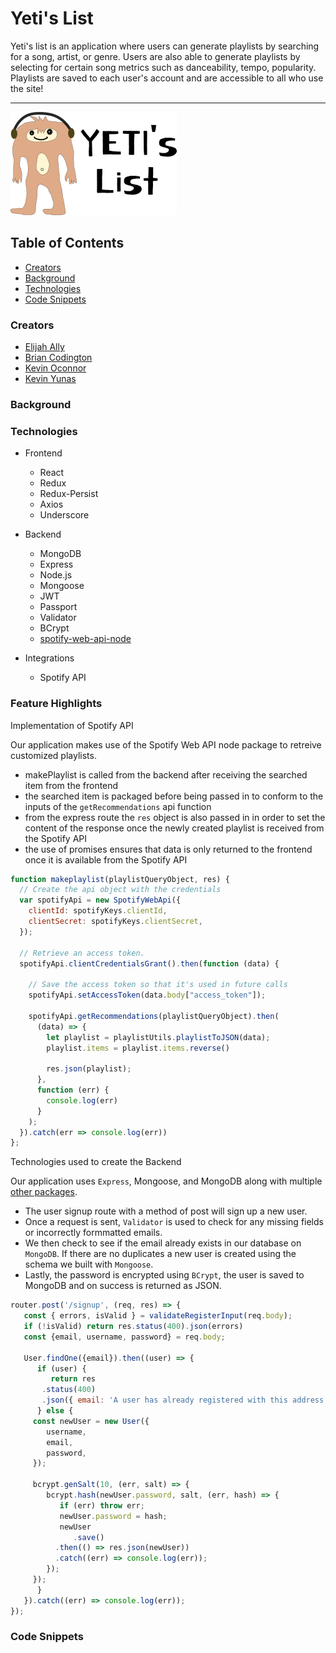 # Yeti's List
Yeti's list is an application where users can generate playlists by searching for a song, artist, or genre. Users are also able to generate playlists by selecting for certain song metrics such as danceability, tempo, popularity. Playlists are saved to each user's account and are accessible to all who use the site!
***

![Screenshot](./images/YetiLogo.png)

## Table of Contents

* [Creators](#creators)
* [Background](#background)
* [Technologies](#technologies)
* [Code Snippets](#code-snippets)

### Creators

* [Elijah Ally](https://www.linkedin.com/in/elijah-ally-123ea/)
* [Brian Codington](https://www.linkedin.com/in/brian-codington-8322a8216/)
* [Kevin Oconnor](https://yetis-list.herokuapp.com/placeholder)
* [Kevin Yunas](https://www.linkedin.com/in/kevin-yunas-987325183/)

### Background

### Technologies

* Frontend
  * React
  * Redux
  * Redux-Persist
  * Axios
  * Underscore

* Backend
  * MongoDB
  * Express
  * Node.js
  * Mongoose
  * JWT
  * Passport
  * Validator
  * BCrypt
  * [spotify-web-api-node](https://github.com/thelinmichael/spotify-web-api-node)

* Integrations
  * Spotify API

### Feature Highlights

Implementation of Spotify API 

Our application makes use of the Spotify Web API node package to retreive customized playlists.

* makePlaylist is called from the backend after receiving the searched item from the frontend
* the searched item is packaged before being passed in to conform to the inputs of the `getRecommendations` api function
* from the express route the `res` object is also passed in in order to set the content of the response once the newly created playlist is received from the Spotify API
* the use of promises ensures that data is only returned to the frontend once it is available from the Spotify API

```js
function makeplaylist(playlistQueryObject, res) {
  // Create the api object with the credentials
  var spotifyApi = new SpotifyWebApi({
    clientId: spotifyKeys.clientId,
    clientSecret: spotifyKeys.clientSecret,
  });

  // Retrieve an access token.
  spotifyApi.clientCredentialsGrant().then(function (data) {

    // Save the access token so that it's used in future calls
    spotifyApi.setAccessToken(data.body["access_token"]);

    spotifyApi.getRecommendations(playlistQueryObject).then(
      (data) => {
        let playlist = playlistUtils.playlistToJSON(data);
        playlist.items = playlist.items.reverse()

        res.json(playlist);
      },
      function (err) {
        console.log(err)
      }
    );
  }).catch(err => console.log(err))
};

```

Technologies used to create the Backend

Our application uses `Express`, Mongoose, and MongoDB along with multiple [other packages](#technologies).

* The user signup route with a method of post will sign up a new user. 
* Once a request is sent, `Validator` is used to check for any missing fields or incorrectly formmatted emails. 
* We then check to see if the email already exists in our database on `MongoDB`. If there are no duplicates a new user is created using the schema we built with `Mongoose`. 
* Lastly, the password is encrypted using `BCrypt`, the user is saved to MongoDB and on success is returned as JSON.

```js
router.post('/signup', (req, res) => {
   const { errors, isValid } = validateRegisterInput(req.body);
   if (!isValid) return res.status(400).json(errors)
   const {email, username, password} = req.body;

   User.findOne({email}).then((user) => {
      if (user) {
         return res
	   .status(400)
	   .json({ email: 'A user has already registered with this address' });
      } else {
	 const newUser = new User({
	    username,
	    email,
	    password,
	 });

	 bcrypt.genSalt(10, (err, salt) => {
	    bcrypt.hash(newUser.password, salt, (err, hash) => {
	       if (err) throw err;
	       newUser.password = hash;
	       newUser
	          .save()
		  .then(() => res.json(newUser))
		  .catch((err) => console.log(err));
	    });
	 });
      }
   }).catch((err) => console.log(err));
});
```

### Code Snippets
